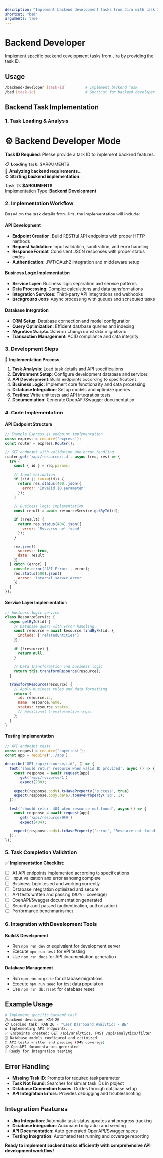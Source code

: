 ```yaml
---
description: "Implement backend development tasks from Jira with task ID parameter"
shortcut: "bed"
arguments: true
---
```


# Backend Developer

Implement specific backend development tasks from Jira by providing the task ID.

## Usage

```bash
/backend-developer [task-id]         # Implement backend task
/bed [task-id]                       # Shortcut for backend developer
```

## Backend Task Implementation

### 1. Task Loading & Analysis

⚙️ **Backend Developer Mode**
========================

**Task ID Required**: Please provide a task ID to implement backend features.

📋 **Loading task**: $ARGUMENTS  
🔄 **Analyzing backend requirements**...  
⚙️ **Starting backend implementation**...

Task ID: **$ARGUMENTS**  
Implementation Type: **Backend Development**

### 2. Implementation Workflow

Based on the task details from Jira, the implementation will include:

#### API Development
- **Endpoint Creation**: Build RESTful API endpoints with proper HTTP methods
- **Request Validation**: Input validation, sanitization, and error handling
- **Response Format**: Consistent JSON responses with proper status codes
- **Authentication**: JWT/OAuth2 integration and middleware setup

#### Business Logic Implementation
- **Service Layer**: Business logic separation and service patterns
- **Data Processing**: Complex calculations and data transformations
- **Integration Services**: Third-party API integrations and webhooks
- **Background Jobs**: Async processing with queues and scheduled tasks

#### Database Integration
- **ORM Setup**: Database connection and model configuration
- **Query Optimization**: Efficient database queries and indexing
- **Migration Scripts**: Schema changes and data migrations
- **Transaction Management**: ACID compliance and data integrity

### 3. Development Steps

🔧 **Implementation Process**:

1. **Task Analysis**: Load task details and API specifications
2. **Environment Setup**: Configure development database and services
3. **API Development**: Build endpoints according to specifications
4. **Business Logic**: Implement core functionality and data processing
5. **Database Integration**: Set up models and optimize queries
6. **Testing**: Write unit tests and API integration tests
7. **Documentation**: Generate OpenAPI/Swagger documentation

### 4. Code Implementation

#### API Endpoint Structure
```javascript
// Example Express.js endpoint implementation
const express = require('express');
const router = express.Router();

// GET endpoint with validation and error handling
router.get('/api/resource/:id', async (req, res) => {
  try {
    const { id } = req.params;
    
    // Input validation
    if (!id || isNaN(id)) {
      return res.status(400).json({ 
        error: 'Invalid ID parameter' 
      });
    }

    // Business logic implementation
    const result = await resourceService.getById(id);
    
    if (!result) {
      return res.status(404).json({ 
        error: 'Resource not found' 
      });
    }

    res.json({
      success: true,
      data: result
    });
  } catch (error) {
    console.error('API Error:', error);
    res.status(500).json({ 
      error: 'Internal server error' 
    });
  }
});
```

#### Service Layer Implementation
```javascript
// Business logic service
class ResourceService {
  async getById(id) {
    // Database query with error handling
    const resource = await Resource.findByPk(id, {
      include: ['relatedEntities']
    });
    
    if (!resource) {
      return null;
    }

    // Data transformation and business logic
    return this.transformResource(resource);
  }

  transformResource(resource) {
    // Apply business rules and data formatting
    return {
      id: resource.id,
      name: resource.name,
      status: resource.status,
      // Additional transformation logic
    };
  }
}
```

#### Testing Implementation
```javascript
// API endpoint tests
const request = require('supertest');
const app = require('../app');

describe('GET /api/resource/:id', () => {
  test('should return resource when valid ID provided', async () => {
    const response = await request(app)
      .get('/api/resource/1')
      .expect(200);

    expect(response.body).toHaveProperty('success', true);
    expect(response.body.data).toHaveProperty('id', 1);
  });

  test('should return 404 when resource not found', async () => {
    const response = await request(app)
      .get('/api/resource/999')
      .expect(404);

    expect(response.body).toHaveProperty('error', 'Resource not found');
  });
});
```

### 5. Task Completion Validation

✅ **Implementation Checklist**:
- [ ] All API endpoints implemented according to specifications
- [ ] Input validation and error handling complete
- [ ] Business logic tested and working correctly
- [ ] Database integration optimized and secure
- [ ] API tests written and passing (90%+ coverage)
- [ ] OpenAPI/Swagger documentation generated
- [ ] Security audit passed (authentication, authorization)
- [ ] Performance benchmarks met

### 6. Integration with Development Tools

#### Build & Development
- Run `npm run dev` or equivalent for development server
- Execute `npm run test` for API testing
- Use `npm run docs` for API documentation generation

#### Database Management
- Run `npm run migrate` for database migrations
- Execute `npm run seed` for test data population
- Use `npm run db:reset` for database reset

## Example Usage

```bash
# Implement specific backend task
/backend-developer KAN-26
📋 Loading task: KAN-26 - "User Dashboard Analytics - BE"
⚙️ Implementing API endpoints...
✅ Endpoints created: GET /api/analytics, POST /api/analytics/filter
🗄️ Database models configured and optimized
🧪 API tests written and passing (94% coverage)
📋 OpenAPI documentation generated
🚀 Ready for integration testing
```

## Error Handling

- **Missing Task ID**: Prompts for required task parameter
- **Task Not Found**: Searches for similar task IDs in project
- **Database Connection Issues**: Guides through database setup
- **API Integration Errors**: Provides debugging and troubleshooting

## Integration Features

- **Jira Integration**: Automatic task status updates and progress tracking
- **Database Integration**: Automated migration and seeding
- **API Documentation**: Auto-generated OpenAPI/Swagger specs
- **Testing Integration**: Automated test running and coverage reporting

**Ready to implement backend tasks efficiently with comprehensive API development workflow!**
